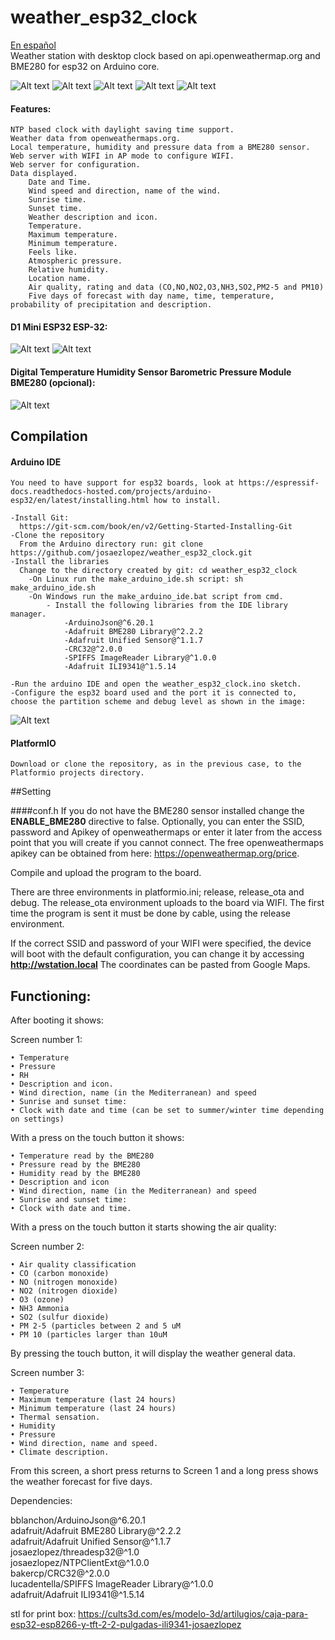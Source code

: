 # weather_esp32_clock
[En español](LEEME.md)  
Weather station with desktop clock based on api.openweathermap.org and BME280 for esp32 on Arduino core.


![Alt text](images/en_screen1.png)
![Alt text](images/es_screen1.png)
![Alt text](images/en_air_quality.png)
![Alt text](images/en_screen2.png)
![Alt text](images/es_forecast_screen.png)


#### Features:
  
    NTP based clock with daylight saving time support.
    Weather data from openweathermaps.org.
    Local temperature, humidity and pressure data from a BME280 sensor.
    Web server with WIFI in AP mode to configure WIFI.
    Web server for configuration.
    Data displayed.
        Date and Time.
        Wind speed and direction, name of the wind.
        Sunrise time.
        Sunset time.
        Weather description and icon.
        Temperature.
        Maximum temperature.
        Minimum temperature.
        Feels like.
        Atmospheric pressure.
        Relative humidity.
        Location name.
        Air quality, rating and data (CO,NO,NO2,O3,NH3,SO2,PM2-5 and PM10)
        Five days of forecast with day name, time, temperature, probability of precipitation and description.

#### D1 Mini ESP32 ESP-32:

![Alt text](images/wemo_d1_mini_A.png) ![Alt text](images/wemo_d1_mini_B.png)

#### Digital Temperature Humidity Sensor Barometric Pressure Module BME280 (opcional):

![Alt text](/images/bme280.png)

## Compilation
#### Arduino IDE

    You need to have support for esp32 boards, look at https://espressif-docs.readthedocs-hosted.com/projects/arduino-esp32/en/latest/installing.html how to install.

    -Install Git:
      https://git-scm.com/book/en/v2/Getting-Started-Installing-Git
    -Clone the repository
      From the Arduino directory run: git clone https://github.com/josaezlopez/weather_esp32_clock.git
    -Install the libraries
      Change to the directory created by git: cd weather_esp32_clock
        -On Linux run the make_arduino_ide.sh script: sh make_arduino_ide.sh
        -On Windows run the make_arduino_ide.bat script from cmd.
            - Install the following libraries from the IDE library manager.
                -ArduinoJson@^6.20.1
                -Adafruit BME280 Library@^2.2.2
                -Adafruit Unified Sensor@^1.1.7
                -CRC32@^2.0.0
                -SPIFFS ImageReader Library@^1.0.0
                -Adafruit ILI9341@^1.5.14

    -Run the arduino IDE and open the weather_esp32_clock.ino sketch.
    -Configure the esp32 board used and the port it is connected to, choose the partition scheme and debug level as shown in the image:  
![Alt text](/images/web.png)

#### PlatformIO
    Download or clone the repository, as in the previous case, to the Platformio projects directory.

##Setting

####conf.h
If you do not have the BME280 sensor installed change the **ENABLE_BME280** directive to false.
Optionally, you can enter the SSID, password and Apikey of openweathermaps or enter it later from the access point that you will create if you cannot connect.
The free openweathermaps apikey can be obtained from here: https://openweathermap.org/price.

Compile and upload the program to the board.

  
There are three environments in platformio.ini; release, release_ota and debug. The release_ota environment uploads to the board via WIFI. The first time the program is sent it must be done by cable, using the release environment.

If the correct SSID and password of your WIFI were specified, the device will boot with the default configuration, you can change it by accessing **http://wstation.local**
The coordinates can be pasted from Google Maps.
## Functioning:

After booting it shows:

Screen number 1:

    • Temperature
    • Pressure
    • RH
    • Description and icon.
    • Wind direction, name (in the Mediterranean) and speed
    • Sunrise and sunset time:
    • Clock with date and time (can be set to summer/winter time depending on settings)

With a press on the touch button it shows:

    • Temperature read by the BME280
    • Pressure read by the BME280
    • Humidity read by the BME280
    • Description and icon
    • Wind direction, name (in the Mediterranean) and speed
    • Sunrise and sunset time:
    • Clock with date and time.

With a press on the touch button it starts showing the air quality:

Screen number 2:

    • Air quality classification
    • CO (carbon monoxide)
    • NO (nitrogen monoxide)
    • NO2 (nitrogen dioxide)
    • O3 (ozone)
    • NH3 Ammonia
    • SO2 (sulfur dioxide)
    • PM 2-5 (particles between 2 and 5 uM
    • PM 10 (particles larger than 10uM


By pressing the touch button, it will display the weather general data.  

Screen number 3:

    • Temperature
    • Maximum temperature (last 24 hours)
    • Minimum temperature (last 24 hours)
    • Thermal sensation.
    • Humidity
    • Pressure
    • Wind direction, name and speed.
    • Climate description.

From this screen, a short press returns to Screen 1 and a long press shows the weather forecast for five days.

Dependencies:

 bblanchon/ArduinoJson@^6.20.1  
 adafruit/Adafruit BME280 Library@^2.2.2  
 adafruit/Adafruit Unified Sensor@^1.1.7  
 josaezlopez/threadesp32@^1.0  
 josaezlopez/NTPClientExt@^1.0.0  
 bakercp/CRC32@^2.0.0  
 lucadentella/SPIFFS ImageReader Library@^1.0.0  
 adafruit/Adafruit ILI9341@^1.5.14  

stl for print box:
https://cults3d.com/es/modelo-3d/artilugios/caja-para-esp32-esp8266-y-tft-2-2-pulgadas-ili9341-josaezlopez

